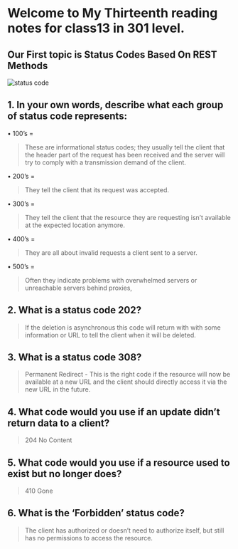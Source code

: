 # Welcome to My Thirteenth reading notes for class13 in 301 level.
## Our First topic is **Status Codes Based On REST Methods**


![status code](https://geekflare.com/wp-content/uploads/2015/02/http-status-return.png)


## 1.	In your own words, describe what each group of status code represents:
•	100’s = 
>These are informational status codes; they usually tell the client that the header part of the request has been received and the server will try to comply with a transmission demand of the client. 

•	200’s = 
>They tell the client that its request was accepted.

•	300’s =
 >They tell the client that the resource they are requesting isn’t available at the expected location anymore.

•	400’s = 
>They are all about invalid requests a client sent to a server.

•	500’s = 
> Often they indicate problems with overwhelmed servers or unreachable servers behind proxies,

## 2.	What is a status code 202?
>  If the deletion is asynchronous this code will return with with some information or URL to tell the client when it will be deleted.

## 3.	What is a status code 308?
>Permanent Redirect - This is the right code if the resource will now be available at a new URL and the client should directly access it via the new URL in the future.


## 4.	What code would you use if an update didn’t return data to a client?
> 204 No Content 

## 5.	What code would you use if a resource used to exist but no longer does?
> 410 Gone 

## 6.	What is the ‘Forbidden’ status code?
> The client has authorized or doesn’t need to authorize itself, but still has no permissions to access the resource.
